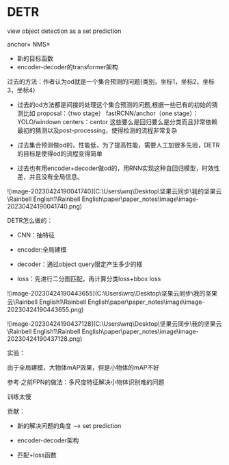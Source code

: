 # DETR

view object detection as a set prediction

anchor×   NMS×

- 新的目标函数
- encoder-decoder的transformer架构

过去的方法：作者认为od就是一个集合预测的问题{类别，坐标1，坐标2，坐标3，坐标4}

- 过去的od方法都是间接的处理这个集合预测的问题,根据一些已有的初始的猜测比如    proposal：（two stage） fastRCNN/anchor（one stage）：YOLO/windown centers：centor 这些要么是回归要么是分类而且非常依赖最初的猜测以及post-processing，使得检测的流程非常复杂

- 过去集合预测做od的，性能低，为了提高性能，需要人工加很多先验，DETR的目标是使得od的流程变得简单

- 过去也有用encoder+decoder做od的，用RNN实现这种自回归模型，时效性差，并且没有全局信息。



![image-20230424190041740](C:\Users\wrq\Desktop\坚果云同步\我的坚果云\Rainbell English1\Rainbell English\paper\paper_notes\image\image-20230424190041740.png)

DETR怎么做的：

- CNN：抽特征

- encoder:全局建模

- decoder：通过object query限定产生多少的框

- loss：先进行二分图匹配，再计算分类loss+bbox loss

![image-20230424190443655](C:\Users\wrq\Desktop\坚果云同步\我的坚果云\Rainbell English1\Rainbell English\paper\paper_notes\image\image-20230424190443655.png)

![image-20230424190437128](C:\Users\wrq\Desktop\坚果云同步\我的坚果云\Rainbell English1\Rainbell English\paper\paper_notes\image\image-20230424190437128.png)

实验：



由于全局建模，大物体mAP效果，但是小物体的mAP不好

参考·之前FPN的做法：多尺度特征解决小物体识别难的问题

训练太慢









贡献：

- 新的解决问题的角度 --> set prediction

- encoder-decoder架构

- 匹配+loss函数
